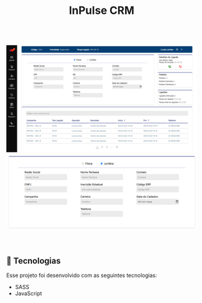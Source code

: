 <h1 align="center"> InPulse CRM </h1>

<br>

<h1 align="center">
  <img alt="Full Page"  src=".github/FullPage.png" />
  <img alt="CNPJ Checked"  src=".github/cnpj.png" />
</h1>

<br>

## 🚀 Tecnologias

Esse projeto foi desenvolvido com as seguintes tecnologias:

- SASS
- JavaScript
